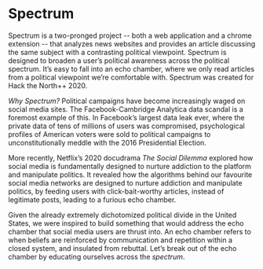 # Spectrum
Spectrum is a two-pronged project -- both a web application and a chrome extension -- that analyzes news websites and provides an article discussing the same subject with a contrasting political viewpoint. Spectrum is designed to broaden a user’s political awareness across the political spectrum. It’s easy to fall into an echo chamber, where we only read articles from a political viewpoint we’re comfortable with. Spectrum was created for Hack the North++ 2020. 

*Why Spectrum?*
Political campaigns have become increasingly waged on social media sites. The Facebook-Cambridge Analytica data scandal is a foremost example of this. In Facebook’s largest data leak ever, where the private data of tens of millions of users was compromised, psychological profiles of American voters were sold to political campaigns to unconstitutionally meddle with the 2016 Presidential Election. 

More recently, Netflix’s 2020 docudrama *The Social Dilemma* explored how social media is fundamentally designed to nurture addiction to the platform and manipulate politics. It revealed how the algorithms behind our favourite social media networks are designed to nurture addiction and manipulate politics, by feeding users with click-bait-worthy articles, instead of legitimate posts, leading to a furious echo chamber. 

Given the already extremely dichotomized political divide in the United States, we were inspired to build something that would address the echo chamber that social media users are thrust into. An echo chamber refers to when beliefs are reinforced by communication and repetition within a closed system, and insulated from rebuttal. Let’s break out of the echo chamber by educating ourselves across the *spectrum*. 
